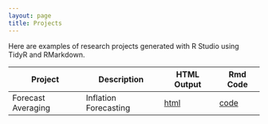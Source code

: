 ```yaml
---
layout: page
title: Projects
---
```


Here are examples of research projects generated with R Studio using TidyR and RMarkdown.

Project | Description | HTML Output | Rmd Code
--- | --- | --- | ---
Forecast Averaging | Inflation Forecasting | [html](https://lindseykirkland.github.io/Forecast_Averaging.html) | [code](https://github.com/LindseyKirkland/R_Studio/blob/main/Forecast_Averaging.Rmd)
